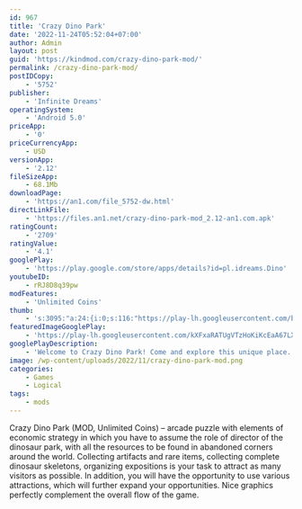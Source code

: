 ```yaml
---
id: 967
title: 'Crazy Dino Park'
date: '2022-11-24T05:52:04+07:00'
author: Admin
layout: post
guid: 'https://kindmod.com/crazy-dino-park-mod/'
permalink: /crazy-dino-park-mod/
postIDCopy:
    - '5752'
publisher:
    - 'Infinite Dreams'
operatingSystem:
    - 'Android 5.0'
priceApp:
    - '0'
priceCurrencyApp:
    - USD
versionApp:
    - '2.12'
fileSizeApp:
    - 68.1Mb
downloadPage:
    - 'https://an1.com/file_5752-dw.html'
directLinkFile:
    - 'https://files.an1.net/crazy-dino-park-mod_2.12-an1.com.apk'
ratingCount:
    - '2709'
ratingValue:
    - '4.1'
googlePlay:
    - 'https://play.google.com/store/apps/details?id=pl.idreams.Dino'
youtubeID:
    - rRJ8D8q39pw
modFeatures:
    - 'Unlimited Coins'
thumb:
    - 's:3095:"a:24:{i:0;s:116:"https://play-lh.googleusercontent.com/bC00NoAzanTXD07ek5vBTGfMhY2I5MgtHC9T6zIe_bGOoxep0M7xx_GaPJy9HIBHD53u=w526-h296";i:1;s:114:"https://play-lh.googleusercontent.com/mV-xy6C3g_3lyUK3VtGnUwJqwxv6sOE5SJ5A6t09ZkuWbRtPG87ldWtTfDCCgHK8Cw=w526-h296";i:2;s:116:"https://play-lh.googleusercontent.com/eH6KClj_H2rRRggNrmiQIrqWSjOiVjnjyBJffE8WTzcAiECIeyjEpZIrPUoU83DZVFep=w526-h296";i:3;s:116:"https://play-lh.googleusercontent.com/RMDcCzRA83WUVnnvYsvcvqOc5l_sZZwc_e0tEq_d4ugK8FmAYtmVUzKB0eJcp_435_tu=w526-h296";i:4;s:115:"https://play-lh.googleusercontent.com/GyBcDH8vE9vVszbI_cCn7ls2-0vtmLM--4-FLu3OBPXXY8P4SF3-4NWKnD_MmubU6BU=w526-h296";i:5;s:115:"https://play-lh.googleusercontent.com/Wra9w1gubxEiglD6oX2Du-pChryXkDHS2dTK4AJTZikCAZhjUBHgM5h5Qcm56crrjx4=w526-h296";i:6;s:115:"https://play-lh.googleusercontent.com/TihQw1CNKkw41gtHfZHz9DSOjoehU8NMP4LYFoLDqAtbipDQ2NbanVUjpcj8uBeNKXQ=w526-h296";i:7;s:114:"https://play-lh.googleusercontent.com/9YBRl9KCQEFUu4w7AycYhXXzS9USoJikzAUl6DpCGdHMNRakoz-oI0QKkwPScOFdgQ=w526-h296";i:8;s:115:"https://play-lh.googleusercontent.com/I-3Fa5mkZZ1tBQ7MYoYNu0CKhWOhH8AfbxmluWxoqyHeb4R0M5fRE7ZEx2I-Pn2UtXU=w526-h296";i:9;s:116:"https://play-lh.googleusercontent.com/LVcdoo8PvJ5RckXwH8muziJC-7fmkomMg4GCVfRcg1H6HU-3kl7KOnEc-jm4ZaEM3GwF=w526-h296";i:10;s:114:"https://play-lh.googleusercontent.com/S1J8L5RbeY9w8W3VPILy5TtpvvxJKTmqqJV2dV6aaF6GNIhAtGaNfIDi7ODPiWDZyw=w526-h296";i:11;s:115:"https://play-lh.googleusercontent.com/E5Sda70HdO2DRp4EGXYq6G-AJ2rcdeFX-ydNf7cWhEh-XL94hU_WtDHZDCLpTLD3TO0=w526-h296";i:12;s:114:"https://play-lh.googleusercontent.com/HtyxvNQYXvpGHHf-va42UxDiCX8Z0VBXo-n47nu5ZPQjtR8ILtkuEN30irDS46QMWg=w526-h296";i:13;s:116:"https://play-lh.googleusercontent.com/4UTE6jlzMdYyEYQZfXSpf78jl-UqU5OJ5hHtZw2_giUNj58iFEkfFsdMicNvV6R67tDM=w526-h296";i:14;s:115:"https://play-lh.googleusercontent.com/tE4LVqJmJcL0F2GZ7xhlIm2eTmltQ4kEXurSXvuNKSLjcJO3wIGriTGapXf8lOUVkUk=w526-h296";i:15;s:116:"https://play-lh.googleusercontent.com/7DJ47A2XeQL6n0Khi3E0Up6JTICrRU9aFG-3sArYOABru0Lqd012DSxNfO2MGVoXxSix=w526-h296";i:16;s:115:"https://play-lh.googleusercontent.com/lbx-X7TbzpUlf87XcmNsbQ93aPtfCs092L_N9bnTB8-DcU1RSejy67NlN-vgl2F5Cos=w526-h296";i:17;s:114:"https://play-lh.googleusercontent.com/F4ftPNmE1XlRkvB8EJsk2RR4K43qtmOyPKVhHOrdH_1rw3Cp0_A9ryPBW4sMQTZxSw=w526-h296";i:18;s:116:"https://play-lh.googleusercontent.com/U6cWtEIJi1AJfNsDvsDLN0iLfwHIg9jKGOM8WwvHY78L0ShJGJw4zsNvlx6PJej761uF=w526-h296";i:19;s:115:"https://play-lh.googleusercontent.com/X9jdYWGWqxdv24O8hnTAKgKZ87OJ92_a8BGr3WkycptnYcOKeDXauylyESF3-mdXy5k=w526-h296";i:20;s:114:"https://play-lh.googleusercontent.com/GJBEns7C2a-f_1xC9v39VDiHA3e9ngHvvc9ledwaXkcugYMIOX1TiiDdDhXy_KMHgA=w526-h296";i:21;s:115:"https://play-lh.googleusercontent.com/CFDE3mOuAj6mHADM4SFg-ycfzz4B6NjAkbB02EQY_YmKK0bJ2oKhLz5UmuKLNYTPF7Q=w526-h296";i:22;s:115:"https://play-lh.googleusercontent.com/30ngHZP4YeSFJsKpTd5g5xMaVQhtl109wVVGYRowH12b9JSf9KODKOvrh-zzjK5jt40=w526-h296";i:23;s:116:"https://play-lh.googleusercontent.com/XgbYehE_LxU-GLmTS06koLRD1sNCgRgBL0AK1ELDWiGI337cxFNM05uaxNhy_P17qXFN=w526-h296";}";'
featuredImageGooglePlay:
    - 'https://play-lh.googleusercontent.com/kXFxaRATUgVTzHoKiKcEaA67LXzqj-OQPcxNG9NgR1h1862X7_WjoW-yxKblX1GbkcyJ'
googlePlayDescription:
    - 'Welcome to Crazy Dino Park! Come and explore this unique place. Uncover the mysteries hiding just beneath the surface.. Venture into the wild to recover dinosaur fossils. Build new structures and entertain your visitors. Dive into this crazy amusement park and endorse its unique approach to science and history.. Managing a dinosaur park, especially as crazy as this one, is both a great responsibility and wonderful opportunity.'
image: /wp-content/uploads/2022/11/crazy-dino-park-mod.png
categories:
    - Games
    - Logical
tags:
    - mods
---
```


Crazy Dino Park (MOD, Unlimited Coins) – arcade puzzle with elements of economic strategy in which you have to assume the role of director of the dinosaur park, with all the resources to be found in abandoned corners around the world. Collecting artifacts and rare items, collecting complete dinosaur skeletons, organizing expositions is your task to attract as many visitors as possible. In addition, you will have the opportunity to use various attractions, which will further expand your opportunities. Nice graphics perfectly complement the overall flow of the game.